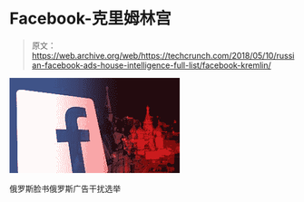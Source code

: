 # Facebook-克里姆林宫 

> 原文：<https://web.archive.org/web/https://techcrunch.com/2018/05/10/russian-facebook-ads-house-intelligence-full-list/facebook-kremlin/>

[![](img/c46cecf72454150029cfb5cec5f0360a.png)](https://web.archive.org/web/20220308041641/https://techcrunch.com/wp-content/uploads/2018/05/facebook-kremlin.jpg)

俄罗斯脸书俄罗斯广告干扰选举